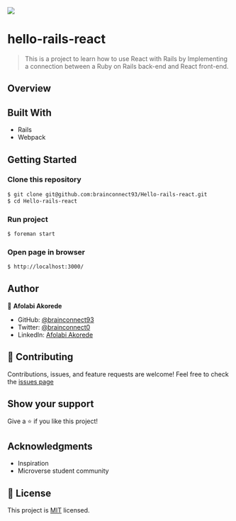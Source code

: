 ![](https://img.shields.io/badge/Microverse-blueviolet)

# hello-rails-react

> This is a project to learn how to use React with Rails by Implementing a connection between a Ruby on Rails back-end and React front-end.

## Overview

## Built With

- Rails
- Webpack

## Getting Started

### Clone this repository

```bash
$ git clone git@github.com:brainconnect93/Hello-rails-react.git
$ cd Hello-rails-react
```

### Run project

```bash
$ foreman start

```

### Open page in browser

```bash
$ http://localhost:3000/
```

## Author

👤 **Afolabi Akorede**

- GitHub: [@brainconnect93](https://github.com/brainconnect93)
- Twitter: [@brainconnect0](https://twitter.com/brainconnect0)
- LinkedIn: [Afolabi Akorede](https://linkedin.com/in/brainconnect93)

## 🤝 Contributing

Contributions, issues, and feature requests are welcome!
Feel free to check the [issues page](https://github.com/brainconnect93/Hello-rails-react/issues)

## Show your support

Give a ⭐️ if you like this project!

## Acknowledgments

- Inspiration
- Microverse student community

## 📝 License

This project is [MIT](C:\Users\Administrator\Desktop\Hello-rails-react\LICENSE) licensed.